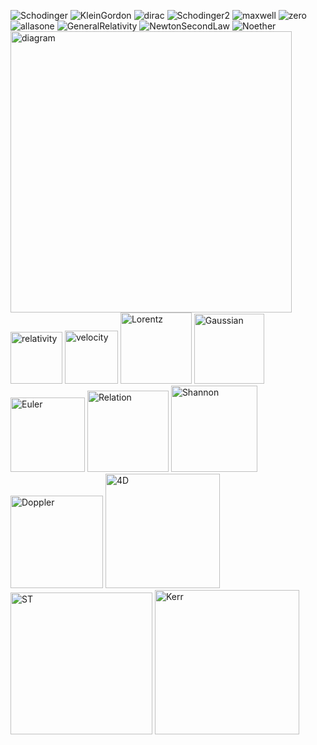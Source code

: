 ![Schodinger](https://github.com/user-attachments/assets/8378891d-ccba-4551-88e0-8f67de1c6eff)
![KleinGordon](https://github.com/user-attachments/assets/e5c7af11-745d-404b-b009-6068f5f6e8e1)
![dirac](https://github.com/user-attachments/assets/211901d9-8eb6-42fa-9f05-5c44d981b33b)
![Schodinger2](https://github.com/user-attachments/assets/e8165f51-d0b4-4a77-85aa-c173af2e6a71)
![maxwell](https://github.com/user-attachments/assets/85264fa9-21ef-4bb5-9633-70b6c82fe1e2)
![zero](https://github.com/user-attachments/assets/ff027535-d281-435a-9e0d-02ae24b666fd)
![allasone](https://github.com/user-attachments/assets/5458789e-f472-4fda-ba66-5f3bdc6edce8)
![GeneralRelativity](https://github.com/user-attachments/assets/30d719a6-06c8-4970-bf7a-b6fc75a1cdd6)
![NewtonSecondLaw](https://github.com/user-attachments/assets/8f2788ac-2362-49ab-8be9-a82e1d43989b)
![Noether](https://github.com/user-attachments/assets/f2e91669-9bf8-4132-9932-2245e262b829)
<img width="450" alt="diagram" src="https://github.com/user-attachments/assets/369c61ba-d9c2-4511-95aa-2161b2952170" />
<img width="83" alt="relativity" src="https://github.com/user-attachments/assets/f32abe24-beda-46c0-a6b4-ce07914d3767" />
<img width="85" alt="velocity" src="https://github.com/user-attachments/assets/3f3e34e0-380a-4040-a5d1-fbe799aa570d" />
<img width="114" alt="Lorentz" src="https://github.com/user-attachments/assets/0f4c2184-e6c8-4309-b311-b9b5111790cc" />
<img width="112" alt="Gaussian" src="https://github.com/user-attachments/assets/61da8cd1-fff7-49bd-8711-7dffe055b46a" />
<img width="119" alt="Euler" src="https://github.com/user-attachments/assets/0ea1520e-51d5-45d2-af36-bbfe78aa2024" />
<img width="130" alt="Relation" src="https://github.com/user-attachments/assets/43456507-dd9d-4750-983b-2d08859178ff" />
<img width="138" alt="Shannon" src="https://github.com/user-attachments/assets/ac791d34-f7ef-4167-ba4d-edc356df1cd4" />
<img width="148" alt="Doppler" src="https://github.com/user-attachments/assets/ab4237c7-2abe-40ea-b81d-386ad50f26f8" />
<img width="183" alt="4D" src="https://github.com/user-attachments/assets/133a42ea-51d0-4a77-94fc-18978c93ae55" />
<img width="227" alt="ST" src="https://github.com/user-attachments/assets/29fd603a-c04b-4a57-ac0b-50e800bdb74f" />
<img width="231" alt="Kerr" src="https://github.com/user-attachments/assets/1dd75771-0352-474a-8f9c-45503b59ad51" />
